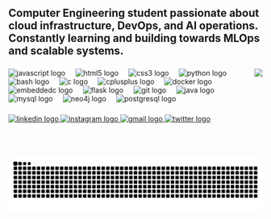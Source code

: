 <h2 align="left">Computer Engineering student passionate about cloud infrastructure, DevOps, and AI operations. Constantly learning and building towards MLOps and scalable systems.</h2>

###

<img align="right" height="175" src="https://encrypted-tbn0.gstatic.com/images?q=tbn:ANd9GcRacqsHOEGdm0q2GbOIn-4KYJgjaztbc4PtzvYD7n7Y8znp6eYYnCpsL-pZ-ZNzSAav7MQ&usqp=CAU"  />

###

<div align="left">
  <img src="https://cdn.jsdelivr.net/gh/devicons/devicon/icons/javascript/javascript-original.svg" style="height:30px; width:auto;" alt="javascript logo" />
  <img width="12" />
  <img src="https://cdn.jsdelivr.net/gh/devicons/devicon/icons/html5/html5-original.svg" style="height:30px; width:auto;" alt="html5 logo" />
  <img width="12" />
  <img src="https://cdn.jsdelivr.net/gh/devicons/devicon/icons/css3/css3-original.svg" style="height:30px; width:auto;" alt="css3 logo" />
  <img width="12" />
  <img src="https://cdn.jsdelivr.net/gh/devicons/devicon/icons/python/python-original.svg" style="height:30px; width:auto;" alt="python logo" />
  <img width="12" />
  <img src="https://cdn.jsdelivr.net/gh/devicons/devicon/icons/bash/bash-original.svg" style="height:30px; width:auto;" alt="bash logo" />
  <img width="12" />
  <img src="https://cdn.jsdelivr.net/gh/devicons/devicon/icons/c/c-original.svg" style="height:30px; width:auto;" alt="c logo" />
  <img width="12" />
  <img src="https://cdn.jsdelivr.net/gh/devicons/devicon/icons/cplusplus/cplusplus-original.svg" style="height:30px; width:auto;" alt="cplusplus logo" />
  <img width="12" />
  <img src="https://cdn.jsdelivr.net/gh/devicons/devicon/icons/docker/docker-original.svg" style="height:30px; width:auto;" alt="docker logo" />
  <img width="12" />
  <img src="https://cdn.jsdelivr.net/gh/devicons/devicon/icons/embeddedc/embeddedc-original.svg" style="height:30px; width:auto;" alt="embeddedc logo" />
  <img width="12" />
  <img src="https://cdn.jsdelivr.net/gh/devicons/devicon/icons/flask/flask-original.svg" style="height:30px; width:auto;" alt="flask logo" />
  <img width="12" />
  <img src="https://cdn.jsdelivr.net/gh/devicons/devicon/icons/git/git-original.svg" style="height:30px; width:auto;" alt="git logo" />
  <img width="12" />
  <img src="https://cdn.jsdelivr.net/gh/devicons/devicon/icons/java/java-original.svg" style="height:30px; width:auto;" alt="java logo" />
  <img width="12" />
  <img src="https://cdn.jsdelivr.net/gh/devicons/devicon/icons/mysql/mysql-original.svg" style="height:30px; width:auto;" alt="mysql logo" />
  <img width="12" />
  <img src="https://cdn.jsdelivr.net/gh/devicons/devicon/icons/neo4j/neo4j-original.svg" style="height:30px; width:auto;" alt="neo4j logo" />
  <img width="12" />
  <img src="https://cdn.jsdelivr.net/gh/devicons/devicon/icons/postgresql/postgresql-original.svg" style="height:30px; width:auto;" alt="postgresql logo" />
  <img width="12" />
</div>

###

<div align="left">
  <a href="https://www.linkedin.com/in/albertgotri/" target="_blank">
    <img src="https://img.shields.io/static/v1?message=LinkedIn&logo=linkedin&label=&color=0077B5&logoColor=white&labelColor=&style=for-the-badge" height="35" alt="linkedin logo" />
  </a>
  <a href="https://instagram.com/albertgotri" target="_blank">
    <img src="https://img.shields.io/static/v1?message=Instagram&logo=instagram&label=&color=E4405F&logoColor=white&labelColor=&style=for-the-badge" height="35" alt="instagram logo" />
  </a>
  <a href="https://mail.google.com/mail/?view=cm&fs=1&to=albertgotri03@gmail.com&su=Consulta&body=Hola%20quiero%20hacerte%20una%20pregunta." target="_blank">
    <img src="https://img.shields.io/static/v1?message=Gmail&logo=gmail&label=&color=D14836&logoColor=white&labelColor=&style=for-the-badge" height="35" alt="gmail logo" />
  </a>
  <a href="https://x.com/AlbertGoTri" target="_blank">
    <img src="https://img.shields.io/static/v1?message=Twitter&logo=twitter&label=&color=1DA1F2&logoColor=white&labelColor=&style=for-the-badge" height="35" alt="twitter logo" />
  </a>
</div>

###

<br clear="both">
<img src="https://raw.githubusercontent.com/AlbertGoTri/AlbertGoTri/output/github-snake-dark.svg" alt="Snake animation" />

###
